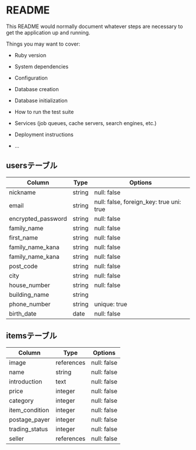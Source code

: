 # README

This README would normally document whatever steps are necessary to get the
application up and running.

Things you may want to cover:

* Ruby version

* System dependencies

* Configuration

* Database creation

* Database initialization

* How to run the test suite

* Services (job queues, cache servers, search engines, etc.)

* Deployment instructions

* ...
## usersテーブル
| Column | Type       | Options                        |
| ------ | ---------- | ------------------------------ |
| nickname  | string | null: false |
| email   | string | null: false, foreign_key: true uni: true|
| encrypted_password  | string | null: false |
| family_name  | string | null: false |
| first_name  | string | null: false |
| family_name_kana  | string | null: false |
| family_name_kana  | string | null: false |
| post_code  | string | null: false |
| city  | string | null: false |
| house_number  | string | null: false |
| building_name  | string |
| phone_number  | string | unique: true |
| birth_date | date | null: false |

## itemsテーブル
| Column | Type       | Options                        |
| ------ | ---------- | ------------------------------ |
| image  | references | null: false |
| name  | string | null: false |
| introduction  | text | null: false |
| price  | integer | null: false |
| category  | integer | null: false |
| item_condition  | integer | null: false |
| postage_payer  | integer | null: false |
| trading_status  | integer | null: false |
| seller  | references | null: false|